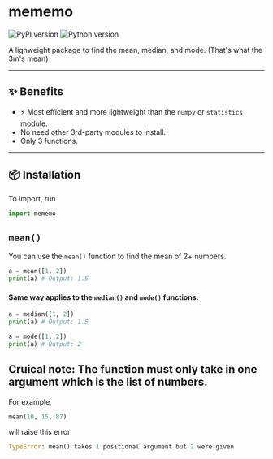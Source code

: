 # mememo

![PyPI version](https://img.shields.io/badge/v1.0.1b0-5FC33B)
![Python version](https://img.shields.io/badge/python-2.5+-blue)

 A lighweight package to find the mean, median, and mode. (That's what the 3m's mean)

---

## ✨ Benefits

- ⚡ Most efficient and more lightweight than the `numpy` or `statistics` module.
- No need other 3rd-party modules to install.
- Only 3 functions.
---

## 📦 Installation
To import, run

```python
import mememo
```

## `mean()`

You can use the `mean()` function to find the mean of 2+ numbers.

```python
a = mean([1, 2])
print(a) # Output: 1.5
```

#### Same way applies to the `median()` and `mode()` functions.

```python
a = median([1, 2])
print(a) # Output: 1.5
```
```python
a = mode([1, 2])
print(a) # Output: 2
```

## Cruical note: The function must only take in one argument which is the list of numbers.

For example,
```python
mean(10, 15, 87)
```
will raise this error
```python
TypeError: mean() takes 1 positional argument but 2 were given
```